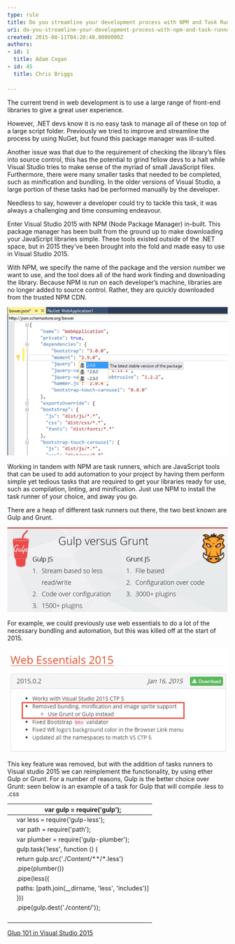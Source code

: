 ```yaml
---
type: rule
title: Do you streamline your development process with NPM and Task Runners?
uri: do-you-streamline-your-development-process-with-npm-and-task-runners
created: 2015-08-11T04:20:48.0000000Z
authors:
- id: 1
  title: Adam Cogan
- id: 45
  title: Chris Briggs

---
```


The current trend in web development is to use a large range of front-end libraries to give a great user experience.



However, .NET devs know it is no easy task to manage all of these on top of a large script folder. Previously we tried to improve and streamline the process by using NuGet, but found this package manager was ill-suited.



Another issue was that due to the requirement of checking the library’s files into source control, this has the potential to grind fellow devs to a halt while Visual Studio tries to make sense of the myriad of small JavaScript files. Furthermore, there were many smaller tasks that needed to be completed, such as minification and bundling. In the older versions of Visual Studio, a large portion of these tasks had be performed manually by the developer.


Needless to say, however a developer could try to tackle this task, it was always a challenging and time consuming endeavour.

 Enter Visual Studio 2015 with NPM (Node Package Manager) in-built. This package manager has been built from the ground up to make downloading your JavaScript libraries simple. These tools existed outside of the .NET space, but in 2015 they’ve been brought into the fold and made easy to use in Visual Studio 2015. 


With NPM, we specify the name of the package and the version number we want to use, and the tool does all of the hard work finding and downloading the library. Because NPM is run on each developer’s machine, libraries are no longer added to source control. Rather, they are quickly downloaded from the trusted NPM CDN.






![ Example of NPM in action](../../assets/J6Na8pCSdsCvnIzhWHXLpbjtZd6Jp54rITnBd47JVS_7fDCcThur_Mwb3XmbCucETMHzGO7IGJFU3cUZZYJ1xr3-A_Rj9mzZkgXMWHD0B3hAWKS9gUXveakUU52HFdH_c8a2y8I.jpg)




Working in tandem with NPM are task runners, which are JavaScript tools that can be used to add automation to your project by having them perform simple yet tedious tasks that are required to get your libraries ready for use, such as compilation, linting, and minification. Just use NPM to install the task runner of your choice, and away you go.



There are a heap of different task runners out there, the two best known are Gulp and Grunt.




![ In short they both perform the same job but Gulp is faster and requires less configuration](../../assets/sJslIcCSh-m6MaqGaIfMaECtlFQKmQa8Nb5LyLH9HhUxFE-64TlBlmdmq551WXY1wJa9pcGwQd8aXG4fFM2fWy-0R3kqPmCZO09Y0HJ3HfRxp0VHOkpX7q-MkZ2sc3h91nFG5tw.jpg)




For example, we could previously use web essentials to do a lot of the necessary bundling and automation, but this was killed off at the start of 2015.


![ The updated feature list for Web Essentials 2015](../../assets/yby2R29SDq_lu7nIv10InLfsVF4PNx4ISPoNm5RHCgVgC2ES5cwPm0oEj-nPPUIzWW47WHnsY4r4n_FVT69vKNAO34JV_ZhNyQX6rYd8-QlidccZ1tqwedf5ZuaST-cpW5yF3w8.jpg)




This key feature was removed, but with the addition of tasks runners to Visual studio 2015 we can reimplement the functionality, by using ether Gulp or Grunt. For a number of reasons, Gulp is the better choice over Grunt: seen below is an example of a task for Gulp that will compile .less to .css




| <br> | var gulp = require('gulp'); |
| --- | --- |
| <br> | var less = require('gulp-less'); |
| <br> | var path = require('path'); |
| <br> | var plumber = require('gulp-plumber'); |
| <br> | gulp.task('less', function () { |
| <br> | return gulp.src('./Content/\*\*/\*.less') |
| <br> | .pipe(plumber()) |
| <br> | .pipe(less({ |
| <br> | paths: [path.join(\_\_dirname, 'less', 'includes')] |
| <br> | })) |
| <br> | .pipe(gulp.dest('./content/')); |
| <br> |  |



[Glup 101 in Visual Studio 2015](http://blog.chrisbriggsy.com/Gulp-101-CSS-all-the-LESS/ "Glup 101 in Visual Studio 2015!")
